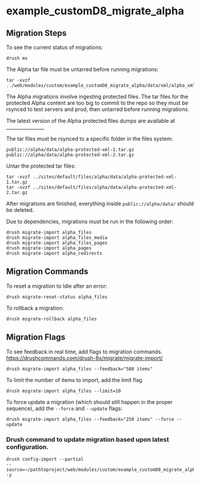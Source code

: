 # example_customD8_migrate_alpha

## Migration Steps

To see the current status of migrations:
```
drush ms
```
The Alpha tar file must be untarred before running migrations:
```
tar -xvzf ../web/modules/custom/example_customD8_migrate_alpha/data/xml/alpha_xml.tar.gz
```

The Alpha migrations involve ingesting protected files. The tar files for the protected Alpha content are too big to commit to the repo so they must be rsynced to test servers and prod, then untarred before running migrations.

The latest version of the Alpha protected files dumps are available at ________________

The tar files must be rsynced to a specific folder in the files system:
```
public://alpha/data/alpha-protected-xml-1.tar.gz
public://alpha/data/alpha-protected-xml-2.tar.gz
```
Untar the protected tar files:
```
tar -xvzf ../sites/default/files/alpha/data/alpha-protected-xml-1.tar.gz
tar -xvzf ../sites/default/files/alpha/data/alpha-protected-xml-2.tar.gz
```
After migrations are finished, everything inside `public://alpha/data/` should be deleted.

Due to dependencies, migrations must be run in the following order:

```
drush migrate-import alpha_files
drush migrate-import alpha_files_media
drush migrate-import alpha_files_pages
drush migrate-import alpha_pages
drush migrate-import alpha_redirects
```
## Migration Commands
To reset a migration to Idle after an error:
```
drush migrate-reset-status alpha_files
```

To rollback a migration:
```
drush migrate-rollback alpha_files
```

## Migration Flags
To see feedback in real time, add flags to migration commands.
https://drushcommands.com/drush-8x/migrate/migrate-import/

```
drush migrate-import alpha_files --feedback="500 items"
```

To limit the number of items to import, add the limit flag

```
drush migrate-import alpha_files --limit=10
```

To force update a migration (which should still happen in the proper sequence),
add the `--force` and `--update` flags:
```
drush migrate-import alpha_files --feedback="250 items" --force --update
```

### Drush command to update migration based upon latest configuration.
```
drush config-import --partial
--source=~/pathtoproject/web/modules/custom/example_customD8_migrate_alpha/config/install/ -y
```
